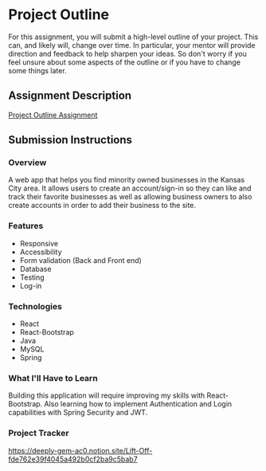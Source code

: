 # Project Outline
For this assignment, you will submit a high-level outline of your project. This can, and likely will, change over time. In particular, your mentor will provide direction and feedback to help sharpen your ideas. So don't worry if you feel unsure about some aspects of the outline or if you have to change some things later.

## Assignment Description
[Project Outline Assignment](https://education.launchcode.org/liftoff/modules/assignments/project-outline)

## Submission Instructions

### Overview
A web app that helps you find minority owned businesses in the Kansas City area. It allows users to create an account/sign-in so they can like and track their favorite businesses as well as allowing business owners to also create accounts in order to add their business to the site. 

### Features
- Responsive
- Accessibility
- Form validation (Back and Front end)
- Database
- Testing
- Log-in

### Technologies
- React
- React-Bootstrap
- Java
- MySQL
- Spring

### What I'll Have to Learn
Building this application will require improving my skills with React-Bootstrap. Also learning how to implement Authentication and Login capabilities with Spring Security and JWT.

### Project Tracker
https://deeply-gem-ac0.notion.site/Lift-Off-fde762e39f4045a492b0cf2ba9c5bab7
